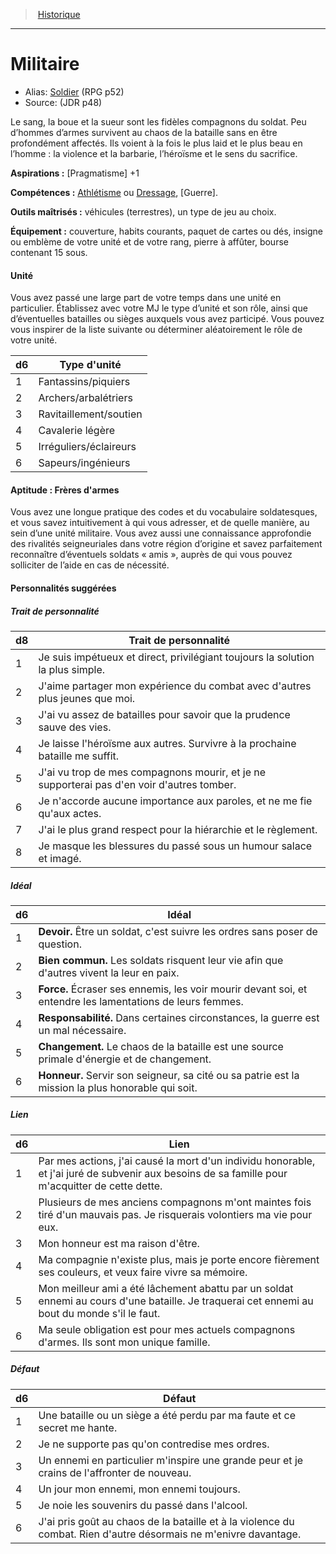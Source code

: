 
<!--BackgroundItem-->

> <!--ParentNameLink-->[Historique](backgrounds_fr.md)<!--/ParentNameLink-->

---

# <!--Name-->Militaire<!--/Name-->

- Alias: <!--AltName-->[Soldier](background_militaire_en.md) (RPG p52)<!--/AltName-->
- Source: <!--Source-->(JDR p48)<!--/Source-->

<!--Description-->

Le sang, la boue et la sueur sont les fidèles compagnons du soldat. Peu d’hommes d’armes survivent au chaos de la bataille sans en être profondément affectés. Ils voient à la fois le plus laid et le plus beau en l’homme : la violence et la barbarie, l’héroïsme et le sens du sacrifice.

<!--/Description-->

**Aspirations :** <!--Aspirations-->[Pragmatisme] +1<!--/Aspirations-->

**Compétences :** <!--SkillProficiencies-->[Athlétisme] ou [Dressage], [Guerre].<!--/SkillProficiencies-->

**Outils maîtrisés :** <!--MasteredTools-->véhicules (terrestres), un type de jeu au choix.<!--/MasteredTools-->

**Équipement :** <!--Equipment-->couverture, habits courants, paquet de cartes ou dés, insigne ou emblème de votre unité et de votre rang, pierre à affûter, bourse contenant 15 sous.<!--/Equipment-->

<!--BackgroundSpecialtyItem-->

#### <!--Name-->Unité<!--/Name-->

<!--Description-->

Vous avez passé une large part de votre temps dans une unité en particulier. Établissez avec votre MJ le type d’unité et son rôle, ainsi que d’éventuelles batailles ou sièges auxquels vous avez participé. Vous pouvez vous inspirer de la liste suivante ou déterminer aléatoirement le rôle de votre unité.

<!--/Description-->

<!--Table-->

|d6|Type d'unité|
|---|---|
|1|Fantassins/piquiers|
|2|Archers/arbalétriers|
|3|Ravitaillement/soutien|
|4|Cavalerie légère|
|5|Irréguliers/éclaireurs|
|6|Sapeurs/ingénieurs|

<!--/Table-->

<!--/BackgroundSpecialtyItem-->

<!--FeatureItem-->

#### <!--Name-->Aptitude : Frères d'armes<!--/Name-->

<!--Description-->

Vous avez une longue pratique des codes et du vocabulaire soldatesques, et vous savez intuitivement à qui vous adresser, et de quelle manière, au sein d’une unité militaire. Vous avez aussi une connaissance approfondie des rivalités seigneuriales dans votre région d’origine et savez parfaitement reconnaître d’éventuels soldats « amis », auprès de qui vous pouvez solliciter de l’aide en cas de nécessité.

<!--/Description-->

<!--/FeatureItem-->

<!--Items-->

#### <!--Name-->Personnalités suggérées<!--/Name-->

<!--PersonalityTraitItem-->

##### <!--Name-->Trait de personnalité<!--/Name-->

<!--Table-->

|d8|Trait de personnalité|
|---|---|
|1|Je suis impétueux et direct, privilégiant <!--br-->toujours la solution la plus simple.|
|2|J'aime partager mon expérience du combat <!--br-->avec d'autres plus jeunes que moi.|
|3|J'ai vu assez de batailles pour savoir que la <!--br-->prudence sauve des vies.|
|4|Je laisse l'héroïsme aux autres. Survivre à la <!--br-->prochaine bataille me suffit.|
|5|J'ai vu trop de mes compagnons mourir, et je <!--br-->ne supporterai pas d'en voir d'autres tomber.|
|6|Je n'accorde aucune importance aux paroles, <!--br-->et ne me fie qu'aux actes.|
|7|J'ai le plus grand respect pour la hiérarchie et <!--br-->le règlement.|
|8|Je masque les blessures du passé sous un <!--br-->humour salace et imagé.|

<!--/Table-->

<!--/PersonalityTraitItem-->

<!--PersonalityIdealItem-->

##### <!--Name-->Idéal<!--/Name-->

<!--Table-->

|d6|Idéal|
|---|---|
|1|**Devoir.** Être un soldat, c'est suivre les ordres <!--br-->sans poser de question.|
|2|**Bien commun.** Les soldats risquent leur vie <!--br-->afin que d'autres vivent la leur en paix.|
|3|**Force.** Écraser ses ennemis, les voir mourir <!--br-->devant soi, et entendre les lamentations de <!--br-->leurs femmes.|
|4|**Responsabilité.** Dans certaines circonstances, <!--br-->la guerre est un mal nécessaire.|
|5|**Changement.** Le chaos de la bataille est une <!--br-->source primale d'énergie et de changement.|
|6|**Honneur.** Servir son seigneur, sa cité ou sa <!--br-->patrie est la mission la plus honorable qui soit.|

<!--/Table-->

<!--/PersonalityIdealItem-->

<!--PersonalityLinkItem-->

##### <!--Name-->Lien<!--/Name-->

<!--Table-->

|d6|Lien|
|---|---|
|1|Par mes actions, j'ai causé la mort d'un <!--br-->individu honorable, et j'ai juré de subvenir aux <!--br-->besoins de sa famille pour m'acquitter de cette <!--br-->dette.|
|2|Plusieurs de mes anciens compagnons <!--br-->m'ont maintes fois tiré d'un mauvais pas. Je <!--br-->risquerais volontiers ma vie pour eux.|
|3|Mon honneur est ma raison d'être.|
|4|Ma compagnie n'existe plus, mais je porte <!--br-->encore fièrement ses couleurs, et veux faire <!--br-->vivre sa mémoire.|
|5|Mon meilleur ami a été lâchement abattu par <!--br-->un soldat ennemi au cours d'une bataille. Je <!--br-->traquerai cet ennemi au bout du monde s'il le <!--br-->faut.|
|6|Ma seule obligation est pour mes actuels <!--br-->compagnons d'armes. Ils sont mon unique <!--br-->famille.|

<!--/Table-->

<!--/PersonalityLinkItem-->

<!--PersonalityDefectItem-->

##### <!--Name-->Défaut<!--/Name-->

<!--Table-->

|d6|Défaut|
|---|---|
|1|Une bataille ou un siège a été perdu par ma <!--br-->faute et ce secret me hante.|
|2|Je ne supporte pas qu'on contredise mes ordres.|
|3|Un ennemi en particulier m'inspire une grande <!--br-->peur et je crains de l'affronter de nouveau.|
|4|Un jour mon ennemi, mon ennemi toujours.|
|5|Je noie les souvenirs du passé dans l'alcool.|
|6|J'ai pris goût au chaos de la bataille et à la <!--br-->violence du combat. Rien d'autre désormais ne <!--br-->m'enivre davantage.|

<!--/Table-->

<!--/PersonalityDefectItem-->

<!--/Items-->

<!--/BackgroundItem-->

[Athlétisme]: abilities_strength_hd.md#athlétisme
[Dressage]: abilities_wisdom_hd.md#dressage
[Intimidation]: abilities_charisma_hd.md#intimidation
[Perspicacité]: abilities_wisdom_hd.md#perspicacité
[Persuasion]: abilities_charisma_hd.md#persuasion
[Supercherie]: abilities_charisma_hd.md#supercherie
